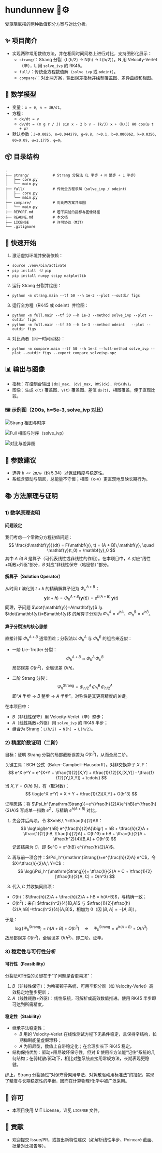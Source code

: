 # hundunnew 🧭⚙️

受驱阻尼摆的两种数值积分方案与对比分析。

## ✨ 项目简介
- 实现两种常用数值方法，并在相同时间网格上进行对比，支持图形化展示：
  - `strang/`：Strang 分裂（L(h/2) → N(h) → L(h/2)）。N 用 Velocity-Verlet（辛），L 用 `solve_ivp` 的 RK45。
  - `full/`：传统全方程数值解（`solve_ivp` 或 `odeint`）。
  - `compare/`：对比两方案，输出误差指标并绘制覆盖图、差异曲线和相图。

## 🧠 数学模型
- 变量：`x = θ`，`v = dθ/dt`。
- 方程：
  - `dx/dt = v`
  - `dv/dt = (m g r / J) sin x - 2 b v - (k/J) x + (k/J) θ0 cos(ω t + φ)`
- 默认参数：`J=0.0025, m=0.044279, g=9.8, r=0.1, b=0.006062, k=0.0356, θ0=0.09, ω=1.1775, φ=0`。

## 📦 目录结构
```
.
├── strang/           # Strang 分裂法（L 半步 + N 整步 + L 半步）
│   ├── core.py
│   └── main.py
├── full/             # 传统全方程求解（solve_ivp / odeint）
│   ├── core.py
│   └── main.py
├── compare/          # 对比两方案并绘图
│   └── main.py
├── REPORT.md         # 若干实验的指标与图像路径
├── README.md         # 本文档
├── LICENSE           # 许可协议（MIT）
└── .gitignore
```

## 🚀 快速开始
1) 激活虚拟环境并安装依赖：
- `source .venv/bin/activate`
- `pip install -U pip`
- `pip install numpy scipy matplotlib`

2) 运行 Strang 分裂并绘图：
- `python -m strang.main --tf 50 --h 1e-3 --plot --outdir figs`

3) 运行全方程（RK45 或 odeint）并绘图：
- `python -m full.main --tf 50 --h 1e-3 --method solve_ivp --plot --outdir figs`
- `python -m full.main --tf 50 --h 1e-3 --method odeint   --plot --outdir figs`

4) 对比两者（同一时间网格）：
- `python -m compare.main --tf 50 --h 1e-3 --full-method solve_ivp --plot --outdir figs --export compare_solveivp.npz`

## 📊 输出与图像
- 指标：在控制台输出 `|dx|_max, |dv|_max, RMS(dx), RMS(dv)`。
- 图像：生成 `x(t)` 覆盖图、`v(t)` 覆盖图、差值 `dx(t)`、相图覆盖，便于直观比较。

### 🖼️ 示例图（200s, h=5e-3, solve_ivp 对比）
![Strang 相图与时序](assets/strang.png)

![Full 相图与时序（solve_ivp）](assets/full_solve_ivp.png)

![对比与差异图](assets/compare_solve_ivp.png)

## 🔧 参数建议
- 选择 `h << 2π/ω`（约 5.34）以保证精度与稳定性。
- 系统含驱动与阻尼，总能量不守恒；相图（x-v）更直观地反映长期行为。

## 📚 方法原理与证明

### 1) 数学原理说明

#### 问题设定

我们考虑一个常微分方程初值问题：
$$
\frac{d\mathbf{y}}{dt} = F(\mathbf{y}, t) = (A + B)\,\mathbf{y}, \quad \mathbf{y}(t_0) = \mathbf{y}_0
$$
其中 $A$ 和 $B$ 是算子（可代表线性或非线性的作用）。在本项目中，$A$ 对应“线性+耗散+外驱”部分，$B$ 对应“非线性保守（哈密顿）”部分。

#### 解算子（Solution Operator）

从时间 $t$ 演化到 $t+h$ 的精确解算子记为 $\Phi_{h}^{A+B}$：
$$
\mathbf{y}(t+h) = \Phi_{h}^{A+B}(\mathbf{y}(t)) = e^{h(A+B)}\,\mathbf{y}(t)
$$
同理，子问题 $\dot{\mathbf{y}}=A\mathbf{y}$ 与 $\dot{\mathbf{y}}=B\mathbf{y}$ 的解算子分别为 $\Phi_{h}^{A}=e^{hA}$、$\Phi_{h}^{B}=e^{hB}$。

#### 算子分裂法的核心思想

直接计算 $\Phi_{h}^{A+B}$ 通常困难；分裂法以 $\Phi_{h}^{A}$ 与 $\Phi_{h}^{B}$ 的组合来近似：

- 一阶 Lie–Trotter 分裂：
  $$\Phi_h^{A+B} \approx \Phi_h^A\,\Phi_h^B$$
  局部误差 $O(h^2)$，全局误差 $O(h)$。

- 二阶 Strang 分裂：
  $$\Psi_h^{\mathrm{Strang}} = \Phi_{h/2}^A\,\Phi_h^B\,\Phi_{h/2}^A$$
  即“$A$ 半步 → $B$ 整步 → $A$ 半步”。对称性是其更高精度的关键。

在本项目中：
- $B$（非线性保守）用 Velocity-Verlet（辛）整步；
- $A$（线性耗散+外驱）用 `solve_ivp` 的 RK45 半步；
- 组合为 Strang：`L(h/2) → N(h) → L(h/2)`。

### 2) 精度阶数证明（二阶）

目标：证明 Strang 分裂的局部截断误差为 $O(h^3)$，从而全局二阶。

关键工具：BCH 公式（Baker–Campbell–Hausdorff）。对非交换算子 $X,Y$：
$$
e^X e^Y = e^{X+Y + \tfrac{1}{2}[X,Y] + \tfrac{1}{12}[X,[X,Y]] - \tfrac{1}{12}[Y,[X,Y]] + \cdots}
$$
当 $X,Y=O(h)$ 时，有（取对数）：
$$
\log(e^X e^Y) = X + Y + \tfrac{1}{2}[X,Y] + O(h^3)
$$

证明思路：将 $\Psi_h^{\mathrm{Strang}}=e^{\frac{h}{2}A}e^{hB}e^{\frac{h}{2}A}$ 写成单一指数 $e^Z$，与精确 $e^{h(A+B)}$ 对比。

1) 先合并后两项，令 $X=hB,\ Y=\tfrac{h}{2}A$：
$$
\log\bigl(e^{hB} e^{\frac{h}{2}A}\bigr) = hB + \tfrac{h}{2}A + \tfrac{1}{2}[hB, \tfrac{h}{2}A] + O(h^3)
 = hB + \tfrac{h}{2}A + \tfrac{h^2}{4}[B,A] + O(h^3)
$$
记该结果为 $C$，即 $e^C = e^{hB} e^{\frac{h}{2}A}$。

2) 再与前一项合并：$\Psi_h^{\mathrm{Strang}}=e^{\frac{h}{2}A} e^C$，令 $X=\tfrac{h}{2}A,\ Y=C$：
$$
\log(\Psi_h^{\mathrm{Strang}})= \tfrac{h}{2}A + C + \tfrac{1}{2}[\tfrac{h}{2}A, C] + O(h^3)
$$

3) 代入 $C$ 并收集同阶项：
- $O(h)$：$\tfrac{h}{2}A + \tfrac{h}{2}A + hB = h(A+B)$，与精确一致；
- $O(h^2)$：来自 $\tfrac{h^2}{4}[B,A]$ 与 $\tfrac{1}{2}[\tfrac{h}{2}A,hB]=\tfrac{h^2}{4}[A,B]$，相加为 0（因 $[B,A]=-[A,B]$）。

于是：
$$
\log(\Psi_h^{\mathrm{Strang}}) = h(A+B) + O(h^3)\quad\Rightarrow\quad \Psi_h^{\mathrm{Strang}} = e^{h(A+B)} + O(h^3)
$$
故局部误差 $O(h^3)$，全局误差 $O(h^2)$，即二阶。证毕。

### 3) 稳定性与可行性分析

#### 可行性（Feasibility）
分裂法可行性的关键在于“子问题是否更易求”：

1) $B$（非线性保守）：为哈密顿子系统，可用辛积分器（如 Velocity-Verlet）高效稳定地整步更新；
2) $A$（线性耗散+外驱）：线性系统，可解析或高效数值推进。使用 RK45 半步即可达到所需精度。

#### 稳定性（Stability）

- 继承子法稳定性：
  - $B$ 用的 Velocity-Verlet 在线性测试方程下无条件稳定，且保持辛结构，长期抑制能量虚假漂移；
  - $A$ 为阻尼型，数值上自带稳定化；在合理步长下 RK45 稳定。
- 结构保持优势：驱动+阻尼破坏保守性，但对 $B$ 使用辛方法能“记住”系统的几何结构；在弱耗散/驱动下，相比对整系统直接用常规方法，长期表现更稳健。

综上，Strang 分裂通过“对保守骨架用辛法、对耗散驱动用标准法”的搭配，实现了精度与长期稳定性的平衡，因而在计算物理/化学中被广泛采用。

## 📝 许可
- 本项目使用 MIT License，详见 `LICENSE` 文件。

## 🤝 贡献
- 欢迎提交 Issue/PR，或提出新特性建议（如解析线性半步、Poincaré 截面、批量对比报告等）。
